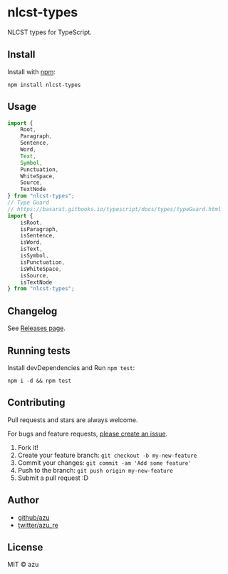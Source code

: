 # nlcst-types

NLCST types for TypeScript.

## Install

Install with [npm](https://www.npmjs.com/):

    npm install nlcst-types

## Usage

```ts
import {
    Root,
    Paragraph,
    Sentence,
    Word,
    Text,
    Symbol,
    Punctuation,
    WhiteSpace,
    Source,
    TextNode
} from "nlcst-types";
// Type Guard
// https://basarat.gitbooks.io/typescript/docs/types/typeGuard.html
import {
    isRoot,
    isParagraph,
    isSentence,
    isWord,
    isText,
    isSymbol,
    isPunctuation,
    isWhiteSpace,
    isSource,
    isTextNode
} from "nlcst-types";
```

## Changelog

See [Releases page](https://github.com/azu/nlp-pattern-match/releases).

## Running tests

Install devDependencies and Run `npm test`:

    npm i -d && npm test

## Contributing

Pull requests and stars are always welcome.

For bugs and feature requests, [please create an issue](https://github.com/azu/nlp-pattern-match/issues).

1. Fork it!
2. Create your feature branch: `git checkout -b my-new-feature`
3. Commit your changes: `git commit -am 'Add some feature'`
4. Push to the branch: `git push origin my-new-feature`
5. Submit a pull request :D

## Author

- [github/azu](https://github.com/azu)
- [twitter/azu_re](https://twitter.com/azu_re)

## License

MIT © azu
